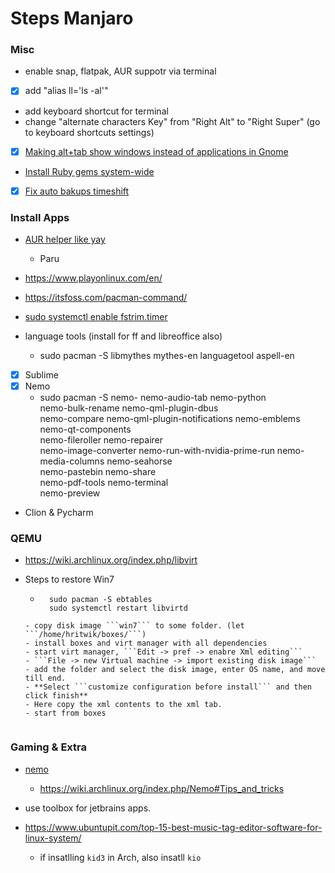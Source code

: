 # Steps Manjaro


### Misc

- enable snap, flatpak, AUR suppotr via terminal
- [x] add "alias ll='ls -al'"
- add keyboard shortcut for terminal
- change "alternate characters Key" from "Right Alt" to "Right Super" (go to keyboard shortcuts settings)
- [x] [Making alt+tab show windows instead of applications in Gnome](https://bbs.archlinux.org/viewtopic.php?id=228893)
- [Install Ruby gems system-wide](https://wiki.archlinux.org/index.php/ruby#Installing_Ruby)
- [x] [Fix auto bakups timeshift](https://forum.manjaro.org/t/back-in-time-cron-jobs-are-not-excuted/45892)

### Install Apps

- [AUR helper like yay](https://itsfoss.com/best-aur-helpers/)
	- Paru
- https://www.playonlinux.com/en/
- https://itsfoss.com/pacman-command/
- [sudo systemctl enable fstrim.timer](https://itsfoss.com/things-to-do-after-installing-manjaro/)


- language tools (install for ff and libreoffice also)
	- sudo pacman -S libmythes mythes-en languagetool aspell-en

- [x] Sublime
- [x] Nemo
	-  sudo pacman -S nemo-
		nemo-audio-tab                  nemo-python                   
		nemo-bulk-rename                nemo-qml-plugin-dbus          
		nemo-compare                    nemo-qml-plugin-notifications
		nemo-emblems                    nemo-qt-components            
		nemo-fileroller                 nemo-repairer                 
		nemo-image-converter            nemo-run-with-nvidia-prime-run
		nemo-media-columns              nemo-seahorse                 
		nemo-pastebin                   nemo-share                    
		nemo-pdf-tools                  nemo-terminal                 
		nemo-preview

- Clion & Pycharm


### QEMU
- https://wiki.archlinux.org/index.php/libvirt

- Steps to restore Win7
	- ```
		sudo pacman -S ebtables
		sudo systemctl restart libvirtd
	```
	- copy disk image ```win7``` to some folder. (let ```/home/hritwik/boxes/```)
	- install boxes and virt manager with all dependencies
	- start virt manager, ```Edit -> pref -> enabre Xml editing```
	- ```File -> new Virtual machine -> import existing disk image```
	- add the folder and select the disk image, enter OS name, and move till end.
	- **Select ```customize configuration before install``` and then click finish**
	- Here copy the xml contents to the xml tab.
	- start from boxes


### Gaming & Extra

- [nemo](https://www.lxle.net/forums/discussion/1396/how-to-get-extract-here-extract-to-and-compress-options-in-nemo-file-manager-context-menu/p1)
	- https://wiki.archlinux.org/index.php/Nemo#Tips_and_tricks
- use toolbox for jetbrains apps.

- https://www.ubuntupit.com/top-15-best-music-tag-editor-software-for-linux-system/
	- if insatlling ```kid3``` in Arch, also insatll ```kio```
